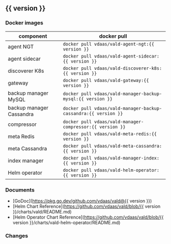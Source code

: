 ## {{ version }}

### Docker images

component | docker pull
--------- | -----------
agent NGT | `docker pull vdaas/vald-agent-ngt:{{ version }}`
agent sidecar | `docker pull vdaas/vald-agent-sidecar:{{ version }}`
discoverer K8s | `docker pull vdaas/vald-discoverer-k8s:{{ version }}`
gateway | `docker pull vdaas/vald-gateway:{{ version }}`
backup manager MySQL | `docker pull vdaas/vald-manager-backup-mysql:{{ version }}`
backup manager Cassandra | `docker pull vdaas/vald-manager-backup-cassandra:{{ version }}`
compressor | `docker pull vdaas/vald-manager-compressor:{{ version }}`
meta Redis | `docker pull vdaas/vald-meta-redis:{{ version }}`
meta Cassandra | `docker pull vdaas/vald-meta-cassandra:{{ version }}`
index manager | `docker pull vdaas/vald-manager-index:{{ version }}`
Helm operator | `docker pull vdaas/vald-helm-operator:{{ version }}`

### Documents
- [GoDoc](https://pkg.go.dev/github.com/vdaas/vald@{{ version }})
- [Helm Chart Reference](https://github.com/vdaas/vald/blob/{{ version }}/charts/vald/README.md)
- [Helm Operator Chart Reference](https://github.com/vdaas/vald/blob/{{ version }}/charts/vald-helm-operator/README.md)

### Changes

